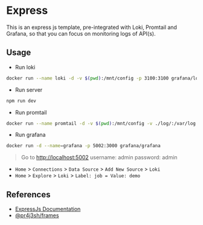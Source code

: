 # Express

This is an express js template, pre-integrated with Loki, Promtail and Grafana, so that you can focus on monitoring logs of API(s).

## Usage

- Run loki

```bash
docker run --name loki -d -v $(pwd):/mnt/config -p 3100:3100 grafana/loki:3.2.1 -config.file=/mnt/config/loki-config.yaml
```

- Run server

```bash
npm run dev
```

- Run promtail

```bash
docker run --name promtail -d -v $(pwd):/mnt/config -v ./log/:/var/log --link loki grafana/promtail:3.2.1 -config.file=/mnt/config/promtail-config.yaml
```

- Run grafana

```bash
docker run -d --name=grafana -p 5002:3000 grafana/grafana
```

> Go to [http://localhost:5002](http://localhost:5002)
> username: admin
> password: admin

- `Home` > `Connections` > `Data Source` > `Add New Source` > `Loki`
- `Home` > `Explore` > `Loki` > `Label: job = Value: demo`

## References

- [ExpressJs Documentation](https://expressjs.com/en/starter/hello-world.html)
- [@pr4j3sh/frames](https://github.com/pr4j3sh/frames)
